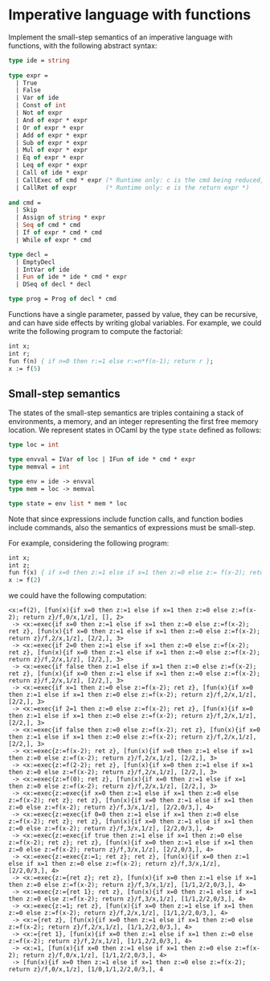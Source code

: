 # Imperative language with functions

Implement the small-step semantics of an imperative language with functions,
with the following abstract syntax:
```ocaml
type ide = string
  
type expr =
  | True
  | False
  | Var of ide
  | Const of int
  | Not of expr
  | And of expr * expr
  | Or of expr * expr
  | Add of expr * expr
  | Sub of expr * expr
  | Mul of expr * expr
  | Eq of expr * expr
  | Leq of expr * expr
  | Call of ide * expr     
  | CallExec of cmd * expr (* Runtime only: c is the cmd being reduced, e is the return expr *)
  | CallRet of expr        (* Runtime only: e is the return expr *)
              
and cmd =
  | Skip
  | Assign of string * expr
  | Seq of cmd * cmd
  | If of expr * cmd * cmd
  | While of expr * cmd

type decl =
  | EmptyDecl
  | IntVar of ide 
  | Fun of ide * ide * cmd * expr
  | DSeq of decl * decl

type prog = Prog of decl * cmd
```

Functions have a single parameter, passed by value, they can be recursive, and can have side effects by writing global variables.
For example, we could write the following program to compute the factorial:
```pascal
int x;
int r;
fun f(n) { if n=0 then r:=1 else r:=n*f(n-1); return r };
x := f(5)
```

## Small-step semantics

The states of the small-step semantics are triples containing
a stack of environments, a memory, and an integer representing the first free memory location.
We represent states in OCaml by the type `state` defined as follows:
```ocaml
type loc = int

type envval = IVar of loc | IFun of ide * cmd * expr
type memval = int

type env = ide -> envval
type mem = loc -> memval

type state = env list * mem * loc
```

Note that since expressions include function calls, and function bodies include commands,
also the semantics of expressions must be small-step.

For example, considering the following program:
```pascal
int x;
int z;
fun f(x) { if x=0 then z:=1 else if x=1 then z:=0 else z:= f(x-2); return z };
x := f(2)
```
we could have the following computation:
```
<x:=f(2), [fun(x){if x=0 then z:=1 else if x=1 then z:=0 else z:=f(x-2); return z}/f,0/x,1/z], [], 2>
 -> <x:=exec{if x=0 then z:=1 else if x=1 then z:=0 else z:=f(x-2); ret z}, [fun(x){if x=0 then z:=1 else if x=1 then z:=0 else z:=f(x-2); return z}/f,2/x,1/z], [2/2,], 3>
 -> <x:=exec{if 2=0 then z:=1 else if x=1 then z:=0 else z:=f(x-2); ret z}, [fun(x){if x=0 then z:=1 else if x=1 then z:=0 else z:=f(x-2); return z}/f,2/x,1/z], [2/2,], 3>
 -> <x:=exec{if false then z:=1 else if x=1 then z:=0 else z:=f(x-2); ret z}, [fun(x){if x=0 then z:=1 else if x=1 then z:=0 else z:=f(x-2); return z}/f,2/x,1/z], [2/2,], 3>
 -> <x:=exec{if x=1 then z:=0 else z:=f(x-2); ret z}, [fun(x){if x=0 then z:=1 else if x=1 then z:=0 else z:=f(x-2); return z}/f,2/x,1/z], [2/2,], 3>
 -> <x:=exec{if 2=1 then z:=0 else z:=f(x-2); ret z}, [fun(x){if x=0 then z:=1 else if x=1 then z:=0 else z:=f(x-2); return z}/f,2/x,1/z], [2/2,], 3>
 -> <x:=exec{if false then z:=0 else z:=f(x-2); ret z}, [fun(x){if x=0 then z:=1 else if x=1 then z:=0 else z:=f(x-2); return z}/f,2/x,1/z], [2/2,], 3>
 -> <x:=exec{z:=f(x-2); ret z}, [fun(x){if x=0 then z:=1 else if x=1 then z:=0 else z:=f(x-2); return z}/f,2/x,1/z], [2/2,], 3>
 -> <x:=exec{z:=f(2-2); ret z}, [fun(x){if x=0 then z:=1 else if x=1 then z:=0 else z:=f(x-2); return z}/f,2/x,1/z], [2/2,], 3>
 -> <x:=exec{z:=f(0); ret z}, [fun(x){if x=0 then z:=1 else if x=1 then z:=0 else z:=f(x-2); return z}/f,2/x,1/z], [2/2,], 3>
 -> <x:=exec{z:=exec{if x=0 then z:=1 else if x=1 then z:=0 else z:=f(x-2); ret z}; ret z}, [fun(x){if x=0 then z:=1 else if x=1 then z:=0 else z:=f(x-2); return z}/f,3/x,1/z], [2/2,0/3,], 4>
 -> <x:=exec{z:=exec{if 0=0 then z:=1 else if x=1 then z:=0 else z:=f(x-2); ret z}; ret z}, [fun(x){if x=0 then z:=1 else if x=1 then z:=0 else z:=f(x-2); return z}/f,3/x,1/z], [2/2,0/3,], 4>
 -> <x:=exec{z:=exec{if true then z:=1 else if x=1 then z:=0 else z:=f(x-2); ret z}; ret z}, [fun(x){if x=0 then z:=1 else if x=1 then z:=0 else z:=f(x-2); return z}/f,3/x,1/z], [2/2,0/3,], 4>
 -> <x:=exec{z:=exec{z:=1; ret z}; ret z}, [fun(x){if x=0 then z:=1 else if x=1 then z:=0 else z:=f(x-2); return z}/f,3/x,1/z], [2/2,0/3,], 4>
 -> <x:=exec{z:={ret z}; ret z}, [fun(x){if x=0 then z:=1 else if x=1 then z:=0 else z:=f(x-2); return z}/f,3/x,1/z], [1/1,2/2,0/3,], 4>
 -> <x:=exec{z:={ret 1}; ret z}, [fun(x){if x=0 then z:=1 else if x=1 then z:=0 else z:=f(x-2); return z}/f,3/x,1/z], [1/1,2/2,0/3,], 4>
 -> <x:=exec{z:=1; ret z}, [fun(x){if x=0 then z:=1 else if x=1 then z:=0 else z:=f(x-2); return z}/f,2/x,1/z], [1/1,2/2,0/3,], 4>
 -> <x:={ret z}, [fun(x){if x=0 then z:=1 else if x=1 then z:=0 else z:=f(x-2); return z}/f,2/x,1/z], [1/1,2/2,0/3,], 4>
 -> <x:={ret 1}, [fun(x){if x=0 then z:=1 else if x=1 then z:=0 else z:=f(x-2); return z}/f,2/x,1/z], [1/1,2/2,0/3,], 4>
 -> <x:=1, [fun(x){if x=0 then z:=1 else if x=1 then z:=0 else z:=f(x-2); return z}/f,0/x,1/z], [1/1,2/2,0/3,], 4>
 -> [fun(x){if x=0 then z:=1 else if x=1 then z:=0 else z:=f(x-2); return z}/f,0/x,1/z], [1/0,1/1,2/2,0/3,], 4
```
 

